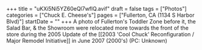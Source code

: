 +++
title = "uKXi5Ni5YZ60eQl7wflQ.avif"
draft = false
tags = ["Photos"]
categories = ["Chuck E. Cheese's"]
pages = ["Fullerton, CA (1134 S Harbor Blvd)"]
startDate = ""
+++
A photo of Fullerton's Toddler Zone before it, the Salad Bar, & the Showroom were relocated more towards the front of the store during the 2005 Update of the [[2003 'Cool Chuck' Reconfiguration / Major Remodel Initiative]] in June 2007 (2000's) (PC: Unknown)
